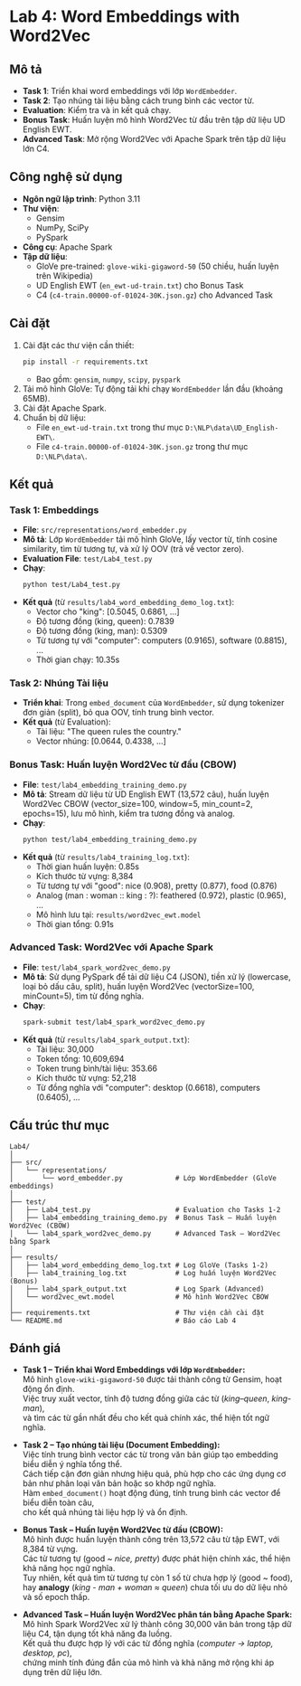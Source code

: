 # Lab 4: Word Embeddings with Word2Vec

## Mô tả
- **Task 1**: Triển khai word embeddings với lớp `WordEmbedder`.
- **Task 2**: Tạo nhúng tài liệu bằng cách trung bình các vector từ.
- **Evaluation**: Kiểm tra và in kết quả chạy.
- **Bonus Task**: Huấn luyện mô hình Word2Vec từ đầu trên tập dữ liệu UD English EWT.
- **Advanced Task**: Mở rộng Word2Vec với Apache Spark trên tập dữ liệu lớn C4.


## Công nghệ sử dụng
- **Ngôn ngữ lập trình**: Python 3.11
- **Thư viện**:
  - Gensim
  - NumPy, SciPy
  - PySpark 
- **Công cụ**: Apache Spark
- **Tập dữ liệu**:
  - GloVe pre-trained: `glove-wiki-gigaword-50` (50 chiều, huấn luyện trên Wikipedia)
  - UD English EWT (`en_ewt-ud-train.txt`) cho Bonus Task
  - C4 (`c4-train.00000-of-01024-30K.json.gz`) cho Advanced Task

## Cài đặt
1. Cài đặt các thư viện cần thiết:
   ```bash
   pip install -r requirements.txt
   ```
   - Bao gồm: `gensim`, `numpy`, `scipy`, `pyspark`
2. Tải mô hình GloVe: Tự động tải khi chạy `WordEmbedder` lần đầu (khoảng 65MB).
3. Cài đặt Apache Spark.
4. Chuẩn bị dữ liệu:
   - File `en_ewt-ud-train.txt` trong thư mục `D:\NLP\data\UD_English-EWT\`.
   - File `c4-train.00000-of-01024-30K.json.gz` trong thư mục `D:\NLP\data\`.

## Kết quả
### Task 1: Embeddings
- **File**: `src/representations/word_embedder.py`
- **Mô tả**: Lớp `WordEmbedder` tải mô hình GloVe, lấy vector từ, tính cosine similarity, tìm từ tương tự, và xử lý OOV (trả về vector zero).
- **Evaluation File**: `test/Lab4_test.py`
- **Chạy**:
   ```bash
   python test/Lab4_test.py
   ```
- **Kết quả** (từ `results/lab4_word_embedding_demo_log.txt`):
  - Vector cho "king": [0.5045, 0.6861, ...]
  - Độ tương đồng (king, queen): 0.7839
  - Độ tương đồng (king, man): 0.5309
  - Từ tương tự với "computer": computers (0.9165), software (0.8815), ...
  - Thời gian chạy: 10.35s

### Task 2: Nhúng Tài liệu
- **Triển khai**: Trong `embed_document` của `WordEmbedder`, sử dụng tokenizer đơn giản (split), bỏ qua OOV, tính trung bình vector.
- **Kết quả** (từ Evaluation):
  - Tài liệu: "The queen rules the country."
  - Vector nhúng: [0.0644, 0.4338, ...]

### Bonus Task: Huấn luyện Word2Vec từ đầu (CBOW)
- **File**: `test/lab4_embedding_training_demo.py`
- **Mô tả**: Stream dữ liệu từ UD English EWT (13,572 câu), huấn luyện Word2Vec CBOW (vector_size=100, window=5, min_count=2, epochs=15), lưu mô hình, kiểm tra tương đồng và analog.
- **Chạy**:
   ```bash
   python test/lab4_embedding_training_demo.py
   ```
- **Kết quả** (từ `results/lab4_training_log.txt`):
  - Thời gian huấn luyện: 0.85s
  - Kích thước từ vựng: 8,384
  - Từ tương tự với "good": nice (0.908), pretty (0.877), food (0.876)
  - Analog (man : woman :: king : ?): feathered (0.972), plastic (0.965), ...
  - Mô hình lưu tại: `results/word2vec_ewt.model`
  - Thời gian tổng: 0.91s

### Advanced Task: Word2Vec với Apache Spark
- **File**: `test/lab4_spark_word2vec_demo.py`
- **Mô tả**: Sử dụng PySpark để tải dữ liệu C4 (JSON), tiền xử lý (lowercase, loại bỏ dấu câu, split), huấn luyện Word2Vec (vectorSize=100, minCount=5), tìm từ đồng nghĩa.
- **Chạy**:
   ```bash
   spark-submit test/lab4_spark_word2vec_demo.py
   ```
- **Kết quả** (từ `results/lab4_spark_output.txt`):
  - Tài liệu: 30,000
  - Token tổng: 10,609,694
  - Token trung bình/tài liệu: 353.66
  - Kích thước từ vựng: 52,218
  - Từ đồng nghĩa với "computer": desktop (0.6618), computers (0.6405), ...

## Cấu trúc thư mục
```
Lab4/
│
├── src/
│   └── representations/
│       └── word_embedder.py             # Lớp WordEmbedder (GloVe embeddings)
│
├── test/
│   ├── Lab4_test.py                     # Evaluation cho Tasks 1-2
│   ├── lab4_embedding_training_demo.py  # Bonus Task – Huấn luyện Word2Vec (CBOW)
│   └── lab4_spark_word2vec_demo.py      # Advanced Task – Word2Vec bằng Spark
│
├── results/
│   ├── lab4_word_embedding_demo_log.txt # Log GloVe (Tasks 1-2)
│   ├── lab4_training_log.txt            # Log huấn luyện Word2Vec (Bonus)
│   ├── lab4_spark_output.txt            # Log Spark (Advanced)
│   └── word2vec_ewt.model               # Mô hình Word2Vec CBOW
│
├── requirements.txt                     # Thư viện cần cài đặt
└── README.md                            # Báo cáo Lab 4
```

## Đánh giá

- **Task 1 – Triển khai Word Embeddings với lớp `WordEmbedder`:**  
  Mô hình `glove-wiki-gigaword-50` được tải thành công từ Gensim, hoạt động ổn định.  
  Việc truy xuất vector, tính độ tương đồng giữa các từ (*king–queen*, *king-man*),  
  và tìm các từ gần nhất đều cho kết quả chính xác, thể hiện tốt ngữ nghĩa.


- **Task 2 – Tạo nhúng tài liệu (Document Embedding):**  
  Việc tính trung bình vector các từ trong văn bản giúp tạo embedding biểu diễn ý nghĩa tổng thể.  
  Cách tiếp cận đơn giản nhưng hiệu quả, phù hợp cho các ứng dụng cơ bản như phân loại văn bản hoặc so khớp ngữ nghĩa.  
  Hàm `embed_document()` hoạt động đúng, tính trung bình các vector để biểu diễn toàn câu,  
  cho kết quả nhúng tài liệu hợp lý và ổn định.


- **Bonus Task – Huấn luyện Word2Vec từ đầu (CBOW):**  
  Mô hình được huấn luyện thành công trên 13,572 câu từ tập EWT, với 8,384 từ vựng.  
  Các từ tương tự (good ~ *nice, pretty*) được phát hiện chính xác, thể hiện khả năng học ngữ nghĩa.  
  Tuy nhiên, kết quả tìm từ tương tự còn 1 số từ chưa hợp lý (good ~ food), hay **analogy** (*king - man + woman ≈ queen*) chưa tối ưu do dữ liệu nhỏ và số epoch thấp.


- **Advanced Task – Huấn luyện Word2Vec phân tán bằng Apache Spark:**  
  Mô hình Spark Word2Vec xử lý thành công 30,000 văn bản trong tập dữ liệu C4, tận dụng tốt khả năng đa luồng.  
  Kết quả thu được hợp lý với các từ đồng nghĩa (*computer → laptop, desktop, pc*),  
  chứng minh tính đúng đắn của mô hình và khả năng mở rộng khi áp dụng trên dữ liệu lớn.  
